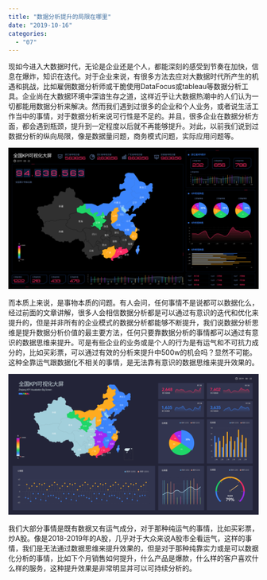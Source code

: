 ```yaml
---
title: "数据分析提升的局限在哪里"
date: "2019-10-16"
categories: 
  - "07"
---
```


现如今进入大数据时代，无论是企业还是个人，都能深刻的感受到节奏在加快，信息在爆炸，知识在迭代。对于企业来说，有很多方法去应对大数据时代所产生的机遇和挑战，比如雇佣数据分析师或干脆使用DataFocus或tableau等数据分析工具。企业尚在大数据环境中深谙生存之道，这样近乎让大数据热潮中的人们认为一切都能用数据分析来解决。然而我们遇到过很多的企业和个人业务，或者说生活工作当中的事情，对于数据分析来说可行性是不足的。并且，很多企业在数据分析方面，都会遇到瓶颈，提升到一定程度以后就不再能够提升。对此，以前我们说到过数据分析的纵向局限，像是数据量问题，商务模式问题，实际应用问题等。

![](images/图表优化-12.png)

而本质上来说，是事物本质的问题。有人会问，任何事情不是说都可以数据化么，经过前面的文章讲解，很多人会相信数据分析都是可以通过有意识的迭代和优化来提升的，但是并非所有的企业模式的数据分析都能够不断提升，我们说数据分析思维是提升数据分析价值的最主要方法，任何只要靠数据分析的事情都可以通过有意识的数据思维来提升。可是有些企业的业务或是个人的行为是有运气和不可抗力成分的，比如买彩票，可以通过有效的分析来提升中500w的机会吗？显然不可能。这种全靠运气跟数据化不相关的事情，是无法靠有意识的数据思维来提升效果的。

![](images/图表优化-07.png)

我们大部分事情是既有数据又有运气成分，对于那种纯运气的事情，比如买彩票，炒A股。像是2018-2019年的A股，几乎对于大众来说A股市全看运气，这样的事情，我们是无法通过数据思维来提升效果的，但是对于那种纯靠实力或是可以数据化分析的事情，比如下个月销售如何提升，什么产品是爆款，什么样的客户喜欢什么样的服务，这种提升效果是非常明显并可以可持续分析的。
